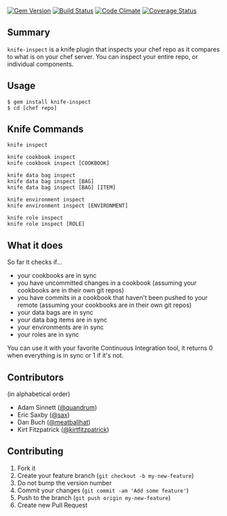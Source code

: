 [![Gem Version](https://badge.fury.io/rb/knife-inspect.png)](http://badge.fury.io/rb/knife-inspect)
[![Build Status](https://secure.travis-ci.org/bmarini/knife-inspect.png)](http://travis-ci.org/bmarini/knife-inspect)
[![Code Climate](https://codeclimate.com/github/bmarini/knife-inspect.png)](https://codeclimate.com/github/bmarini/knife-inspect)
[![Coverage Status](https://coveralls.io/repos/bmarini/knife-inspect/badge.png)](https://coveralls.io/r/bmarini/knife-inspect)

## Summary

`knife-inspect` is a knife plugin that inspects your chef repo as it
compares to what is on your chef server. You can inspect your entire repo,
or individual components.

## Usage

    $ gem install knife-inspect
    $ cd [chef repo]

## Knife Commands

    knife inspect

    knife cookbook inspect
    knife cookbook inspect [COOKBOOK]

    knife data bag inspect
    knife data bag inspect [BAG]
    knife data bag inspect [BAG] [ITEM]

    knife environment inspect
    knife environment inspect [ENVIRONMENT]

    knife role inspect
    knife role inspect [ROLE]

## What it does

So far it checks if...

* your cookbooks are in sync
* you have uncommitted changes in a cookbook (assuming your cookbooks are in
  their own git repos)
* you have commits in a cookbook that haven't been pushed to your remote
  (assuming your cookbooks are in their own git repos)
* your data bags are in sync
* your data bag items are in sync
* your environments are in sync
* your roles are in sync

You can use it with your favorite Continuous Integration tool, it returns 0
when everything is in sync or 1 if it's not.

## Contributors

(in alphabetical order)

* Adam Sinnett ([@quandrum](https://github.com/quandrum))
* Eric Saxby ([@sax](https://github.com/sax))
* Dan Buch ([@meatballhat](@https://github.com/meatballhat))
* Kirt Fitzpatrick ([@kirtfitzpatrick](https://github.com/kirtfitzpatrick))

## Contributing

1. Fork it
2. Create your feature branch (`git checkout -b my-new-feature`)
3. Do not bump the version number
4. Commit your changes (`git commit -am 'Add some feature'`)
5. Push to the branch (`git push origin my-new-feature`)
6. Create new Pull Request
